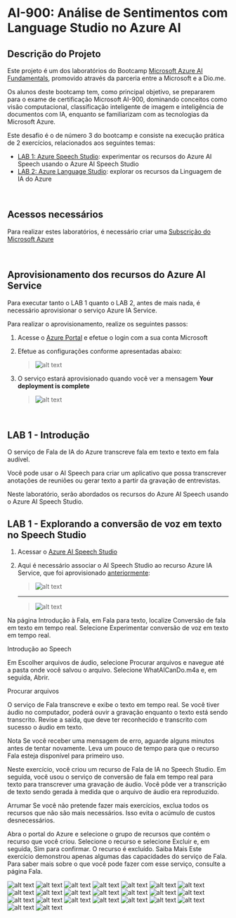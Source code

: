 # AI-900: Análise de Sentimentos com Language Studio no Azure AI

## Descrição do Projeto

Este projeto é um dos laboratórios do Bootcamp [Microsoft Azure AI Fundamentals](https://web.dio.me/track/microsoft-azure-ai-fundamentals), promovido através da parceria entre a Microsoft e a Dio.me.

Os alunos deste bootcamp tem, como principal objetivo, se prepararem para o exame de certificação Microsoft AI-900, dominando conceitos como visão computacional, classificação inteligente de imagem e inteligência de documentos com IA, enquanto se familiarizam com as tecnologias da Microsoft Azure.

Este desafio é o de número 3 do bootcamp e consiste na execução prática de 2 exercícios, relacionados aos seguintes temas:

- [LAB 1: Azure Speech Studio](http://aka.ms/ai900-bing-copilot): experimentar os recursos do Azure AI Speech usando o Azure AI Speech Studio
- [LAB 2: Azure Language Studio](http://aka.ms/ai900-azure-openai): explorar os recursos da Linguagem de IA do Azure

<br>

## Acessos necessários

Para realizar estes laboratórios, é necessário criar uma [Subscrição do Microsoft Azure](https://azure.microsoft.com/)

<br>

## Aprovisionamento dos recursos do Azure AI Service

Para executar tanto o LAB 1 quanto o LAB 2, antes de mais nada, é necessário aprovisionar o serviço Azure IA Service.

Para realizar o aprovisionamento, realize os seguintes passos:

1) Acesse o [Azure Portal](https://portal.azure.com/) e efetue o login com a sua conta Microsoft
2) Efetue as configurações conforme apresentadas abaixo:
   
   > ![alt text](readmeFiles/gifs/001.gif)

3) O serviço estará aprovisionado quando você ver a mensagem **Your deployment is complete**

   > ![alt text](readmeFiles/images/002.png)

<br>

## LAB 1 - Introdução

O serviço de Fala de IA do Azure transcreve fala em texto e texto em fala audível.

Você pode usar o AI Speech para criar um aplicativo que possa transcrever anotações de reuniões ou gerar texto a partir da gravação de entrevistas.

Neste laboratório, serão abordados os recursos do Azure AI Speech usando o Azure AI Speech Studio.


## LAB 1 - Explorando a conversão de voz em texto no Speech Studio

1) Acessar o [Azure AI Speech Studio](https://speech.microsoft.com/)
2) Aqui é necessário associar o AI Speech Studio ao recurso Azure IA Service, que foi aprovisionado [anteriormente](#Aprovisionamento-dos-recursos-do-Azure-AI-Service):

   > ![alt text](readmeFiles/images/003.png)
   ---
   > ![alt text](readmeFiles/images/004.png)


Na página Introdução à Fala, em Fala para texto, localize Conversão de fala em texto em tempo real. Selecione Experimentar conversão de voz em texto em tempo real.

Introdução ao Speech

Em Escolher arquivos de áudio, selecione Procurar arquivos e navegue até a pasta onde você salvou o arquivo. Selecione WhatAICanDo.m4a e, em seguida, Abrir.

Procurar arquivos

O serviço de Fala transcreve e exibe o texto em tempo real. Se você tiver áudio no computador, poderá ouvir a gravação enquanto o texto está sendo transcrito.
Revise a saída, que deve ter reconhecido e transcrito com sucesso o áudio em texto.

Nota Se você receber uma mensagem de erro, aguarde alguns minutos antes de tentar novamente. Leva um pouco de tempo para que o recurso Fala esteja disponível para primeiro uso.

Neste exercício, você criou um recurso de Fala de IA no Speech Studio. Em seguida, você usou o serviço de conversão de fala em tempo real para texto para transcrever uma gravação de áudio. Você pôde ver a transcrição de texto sendo gerada à medida que o arquivo de áudio era reproduzido.

Arrumar
Se você não pretende fazer mais exercícios, exclua todos os recursos que não são mais necessários. Isso evita o acúmulo de custos desnecessários.

Abra o portal do Azure e selecione o grupo de recursos que contém o recurso que você criou.
Selecione o recurso e selecione Excluir e, em seguida, Sim para confirmar. O recurso é excluído.
Saiba Mais
Este exercício demonstrou apenas algumas das capacidades do serviço de Fala. Para saber mais sobre o que você pode fazer com esse serviço, consulte a página Fala.















![alt text](readmeFiles/images/004.png)
![alt text](readmeFiles/images/005.png)
![alt text](readmeFiles/images/006.png)
![alt text](readmeFiles/images/007.png)
![alt text](readmeFiles/images/008.png)
![alt text](readmeFiles/images/009.png)
![alt text](readmeFiles/images/010.png)
![alt text](readmeFiles/images/011.png)
![alt text](readmeFiles/images/012.png)
![alt text](readmeFiles/images/013.png)
![alt text](readmeFiles/images/014.png)
![alt text](readmeFiles/images/015.png)
![alt text](readmeFiles/images/016.png)
![alt text](readmeFiles/images/017.png)
![alt text](readmeFiles/gifs/018.gif)
![alt text](readmeFiles/images/019.png)
![alt text](readmeFiles/images/020.png)
![alt text](readmeFiles/images/021.png)
![alt text](readmeFiles/images/022.png)
![alt text](readmeFiles/images/023.png)
![alt text](readmeFiles/images/024.png)
![alt text](readmeFiles/images/025.png)
![alt text](readmeFiles/images/026.png)
